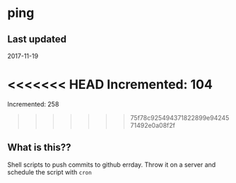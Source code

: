 # ping

## Last updated
2017-11-19

<<<<<<< HEAD
Incremented: 104
=======
Incremented: 258
>>>>>>> 75f78c925494371822899e9424571492e0a08f2f

## What is this?? 
Shell scripts to push commits to github errday. Throw it on a server and schedule the script with `cron`
